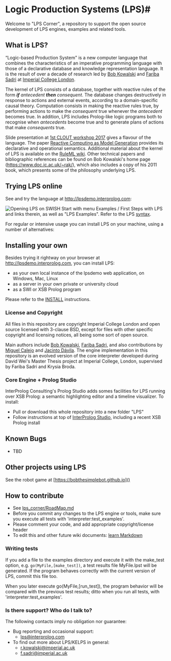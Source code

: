 # Logic Production Systems (LPS)#
Welcome to "LPS Corner", a repository to support the open source development of LPS engines, examples and related tools.

## What is LPS? ##

“Logic-based Production System" is a new computer language that combines the characteristics of an imperative programming language with those of a declarative database and knowledge representation language. It is the result of over a decade of research led by [Bob Kowalski](https://www.doc.ic.ac.uk/~rak/) and [Fariba Sadri](https://www.doc.ic.ac.uk/~fs/) at [Imperial College London](http://lps.doc.ic.ac.uk). 

The kernel of LPS consists of a database, together with reactive rules of the form ***if*** *antecedent* ***then*** *consequent*. The database changes destructively in response to actions and external events, according to a domain-specific causal theory. Computation consists in making the reactive rules true, by performing actions to make the *consequent* true whenever the *antecedent* becomes true. In addition, LPS includes Prolog-like logic programs both to recognise when *antecedents* become true and to generate plans of actions that make *consequents* true.

Slide presentation at [1st CLOUT workshop 2017](https://bitbucket.org/lpsmasters/lps_corner/raw/930d3e0b15e8477ff941ddc0ca7843083fba207e/doc/CLOUT_workshop_21Jan2017.pptx) gives a flavour of the language. The paper [Reactive Computing as Model Generation](http://www.doc.ic.ac.uk/%7Erak/papers/LPS%20revision.pdf) provides its declarative and operational semantics. 
Additional material about the kernel of LPS is available on the [RuleML wiki](http://wiki.ruleml.org/index.php/KELPS). Other technical papers and bibliographic references can be found on Bob Kowalski's home page (https://www.doc.ic.ac.uk/~rak/), which also includes a copy of his 2011 book, which presents some of the philosophy underlying LPS.

## Trying LPS online ##
See and try the language at <http://lpsdemo.interprolog.com>: 

![Opening LPS on SWISH](https://bitbucket.org/repo/z4LaLk/images/1779163991-Opening_lpsdemo.png)
Start with menu Examples / First Steps with LPS and links therein, as well as "LPS Examples". Refer to the LPS [syntax](https://bitbucket.org/lpsmasters/lps_corner/wiki/Syntax).

For regular or intensive usage you can install LPS on your machine, using a number of alternatives:

## Installing your own ##

Besides trying it rightway on your browser at <http://lpsdemo.interprolog.com>, you can install LPS:

* as your own local instance of the lpsdemo web application, on Windows, Mac, Linux
* as a server in your own private or university cloud
* as a SWI or XSB Prolog program

Please refer to the [INSTALL](https://bitbucket.org/lpsmasters/lps_corner/src/HEAD/INSTALL.md) instructions.

### License and Copyright ###
All files in this repository are copyright Imperial College London and open source licensed with 3-clause BSD, except for files with other specific copyright and licensing notices, all being some sort of open source. 

Main authors include [Bob Kowalski](https://www.doc.ic.ac.uk/~rak/), [Fariba Sadri](https://www.doc.ic.ac.uk/~fs/), and also contributions by [Miguel Calejo](http://calejo.com) and [Jacinto Dávila](http://webdelprofesor.ula.ve/ingenieria/jacinto). The engine implementation in this repository is an evolved version of the core interpreter developed during David Wei's Master Thesis project at Imperial College, London, supervised by Fariba Sadri and Krysia Broda. 


### Core Engine + Prolog Studio ###
InterProlog Consulting's Prolog Studio adds somes facilities for LPS running over XSB Prolog: a semantic highlighting editor and a timeline visualizer. 
To install:

* Pull or download this whole repository into a new folder "LPS"
* Follow instructions at top of [InterProlog Studio](http://interprolog.com/wiki/index.php?title=Studio_Download_and_installation), including a recent XSB Prolog install

## Known Bugs

* TBD

## Other projects using LPS ##
See the robot game at [https://bobthesimplebot.github.io]()

## How to contribute ##
* See [lps_corner/RoadMap.md](https://bitbucket.org/lpsmasters/lps_corner/src/HEAD/RoadMap.md) 
* Before you commit any changes to the LPS engine or tools, make sure you execute all tests with 'interpreter:test_examples'.
* Please comment your code, and add appropriate copyright/license header
* To edit this and other future wiki documents: [learn Markdown](https://bitbucket.org/tutorials/markdowndemo)

### Writing tests ###
If you add a file to the examples directory and execute it with the make_test option, e.g. ```go(MyFile,[make_test])```, a test results file MyFile.lpst will be generated. If the program behaves correctly with the current version of LPS, commit this file too. 

When you later execute go(MyFile,[run_test]), the program behavior will be compared with the previous test results; ditto when you run all tests, with 'interpreter:test_examples'.

### Is there support? Who do I talk to? ###
The following contacts imply no obligation nor guarantee:

* Bug reporting and occasional support: 
	* lps@interprolog.com
* To find out more about LPS/KELPS in general: 
	* r.kowalski@imperial.ac.uk
	* f.sadri@imperial.ac.uk